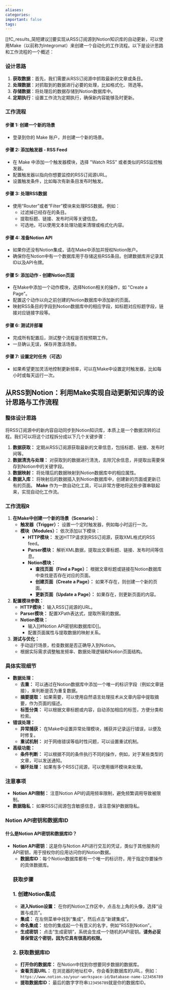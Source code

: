 ```yaml
---
aliases: 
categories: 
important: false
tags:
---
```

[[fC_results_简短建议]]要实现从RSS订阅源到Notion知识库的自动更新，可以使用Make（以前称为Integromat）来创建一个自动化的工作流程。以下是设计思路和工作流程的一个概述：
### 设计思路
1. **获取数据**：首先，我们需要从RSS订阅源中抓取最新的文章或条目。
2. **处理数据**：对抓取到的数据进行必要的处理，比如格式化、筛选等。
3. **存储数据**：将处理后的数据存储到Notion数据库中。
4. **定期执行**：设置工作流为定期执行，确保新内容能够及时更新。
### 工作流程
#### 步骤 1: 创建一个新的场景
- 登录到你的 Make 账户，并创建一个新的场景。
#### 步骤 2: 添加触发器 - RSS Feed
- 在 Make 中添加一个触发器模块，选择 "Watch RSS" 或者类似的RSS监控触发器。
- 配置触发器以指向你想要监控的RSS订阅源URL。
- 设置触发条件，比如每次有新条目发布时触发。
#### 步骤 3: 处理RSS数据
- 使用“Router”或者“Filter”模块来处理RSS数据。例如：
  - 过滤掉已经存在的条目。
  - 提取标题、链接、发布时间等关键信息。
  - 可选地，可以使用文本处理功能来清理或格式化内容。
#### 步骤 4: 准备Notion API
- 如果你还没有Notion集成，请在Make中添加并授权Notion账户。
- 确保你在Notion中有一个数据库用于存储这些RSS条目。创建数据库并记录其ID以及API令牌。
#### 步骤 5: 添加动作 - 创建Notion页面
- 在Make中添加一个动作模块，选择Notion相关的操作，如 "Create a Page"。
- 配置这个动作以向之前创建的Notion数据库中添加新的页面。
- 映射RSS条目的字段到Notion数据库中的相应字段，如标题对应标题字段，链接对应链接字段等。
#### 步骤 6: 测试并部署
- 完成所有配置后，测试整个流程是否按预期工作。
- 一旦确认无误，保存并激活场景。
#### 步骤 7: 设置定时任务（可选）
- 如果希望更加灵活地控制更新频率，可以在Make中设置定时触发器，比如每小时或每天运行一次。
## 从RSS到Notion：利用Make实现自动更新知识库的设计思路与工作流程
### 整体设计思路
将RSS订阅源中的新内容自动同步到Notion知识库，本质上是一个数据流转的过程。我们可以将这个过程拆分成以下几个关键步骤：
1. **数据获取：** 定期从RSS订阅源获取最新的文章信息，包括标题、链接、发布时间等。
2. **数据清洗与处理：** 对获取到的数据进行清洗，去除冗余信息，并提取出需要保存到Notion中的关键字段。
3. **数据映射：** 将处理后的数据映射到Notion数据库中的相应属性。
4. **数据入库：** 将映射后的数据插入到Notion数据库中，创建新的页面或更新已有的页面。
**Make** 作为一款自动化工具，可以非常方便地将这些步骤串联起来，实现自动化工作流。
### 工作流程R
1. **在Make中创建一个新的场景（Scenario）：**
    - **触发器（Trigger）：** 设置一个定时触发器，例如每小时运行一次。
    - **模块（Modules）：** 依次添加以下模块：
        - **HTTP模块：** 发送HTTP请求到RSS订阅源，获取XML格式的RSS feed。
        - **Parser模块：** 解析XML数据，提取出文章标题、链接、发布时间等信息。
        - **Notion模块：**
            - **查找页面（Find a Page）：** 根据文章标题或链接在Notion数据库中查找是否存在对应的页面。
            - **创建页面（Create a Page）：** 如果不存在，则创建一个新的页面。
            - **更新页面（Update a Page）：** 如果存在，则更新页面的内容。
2. **配置模块参数：**
    - **HTTP模块：** 输入RSS订阅源的URL。
    - **Parser模块：** 配置XPath表达式，提取所需的数据。
    - **Notion模块：**
        - 输入[[#Notion API密钥和数据库ID]]。
        - 配置页面属性与提取数据的映射关系。
3. **测试与优化：**
    - 手动运行场景，检查数据是否正确导入到Notion。
    - 根据实际需求调整触发频率、数据处理逻辑和Notion页面结构。
### 具体实现细节
- **数据处理：**
    - **去重：** 可以通过在Notion数据库中添加一个唯一的标识字段（例如文章链接），来判断是否为重复数据。
    - **摘要提取：** 如果需要，可以使用自然语言处理技术从文章内容中提取摘要，作为页面的描述。
    - **标签分类：** 可以根据文章标题或内容，自动添加相应的标签，方便分类和检索。
- **错误处理：**
    - **异常捕获：** 在Make中设置异常处理模块，捕获并记录运行错误，以便及时修复。
    - **重试机制：** 对于网络错误等临时性问题，可以设置重试机制。
- **高级功能：**
    - **条件判断：** 可以根据不同的条件执行不同的操作，例如，对于某些类型的文章，可以发送通知。
    - **循环处理：** 如果有多个RSS订阅源，可以使用循环模块来处理。
### 注意事项
- **Notion API限制：** 注意Notion API的调用频率限制，避免频繁调用导致被限制。
- **数据隐私：** 如果RSS订阅源包含敏感信息，请注意保护数据隐私。
### Notion API密钥和数据库ID
#### 什么是Notion API密钥和数据库ID？
- **Notion API密钥**：这是你与Notion API进行交互的凭证，类似于其他服务的API密钥，用于授权你的应用访问你的Notion数据。
	- **数据库ID**：每个Notion数据库都有一个唯一的标识符，用于指定你要操作的具体数据库。
	### 获取步骤
	### 1. **创建Notion集成**
	- **进入Notion设置：** 在你的Notion工作区中，点击左上角的头像，选择“设置与成员”。
	- **集成：** 在左侧菜单中找到“集成”，然后点击“新建集成”。
	- **命名集成：** 给你的集成起一个有意义的名字，例如“RSS到Notion”。
	- **生成密钥：** 点击“生成密钥”，系统会生成一个随机的API密钥。**请务必妥善保管这个密钥，因为它具有很高的权限。**
	### 2. **获取数据库ID**
	- **打开你的数据库：** 在Notion中找到你想要同步数据的数据库。
	- **查看页面URL：** 在浏览器的地址栏中，你会看到数据库的URL，例如：`https://www.notion.so/your-workspace-id/Database-name-123456789`
	- **提取数据库ID：** 最后的数字字符串`123456789`就是你的数据库ID。